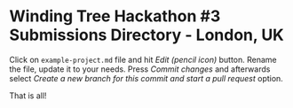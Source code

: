 # Winding Tree Hackathon #3 Submissions Directory - London, UK

Click on `example-project.md` file and hit *Edit (pencil icon)* button.
Rename the file, update it to your needs. Press *Commit changes* and afterwards
select *Create a new branch for this commit and start a pull request* option.

That is all!
